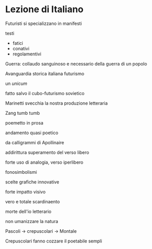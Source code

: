 # Lezione di Italiano

Futuristi si specializzano in manifesti

testi
* fatici
* conativi
* regolamentivi


Guerra: collaudo sanguinoso e necessario della guerra di un popolo


Avanguardia storica italiana
futurismo

un _unicum_

fatto salvo il cubo-futurismo sovietico

Marinetti svecchia la nostra produzione letteraria


Zang tumb tumb

poemetto in prosa

andamento quasi poetico

da calligrammi di Apollinaire

addirittura superamento del verso libero

forte uso di analogia, verso iperlibero

fonosimbolismi

scelte grafiche innovative

forte impatto visivo

vero e totale scardinaento

morte dell'io letterario



non umanizzare la natura

Pascoli $\to$ crepuscolari $\to$ Montale

Crepuscolari fanno cozzare il poetabile sempli
<!--stackedit_data:
eyJoaXN0b3J5IjpbMzMzNDU0Njk3LC0xNzU0MDgzOTc0LDEyNT
czMzI2MzIsLTE3NDA2NTQ3NDFdfQ==
-->